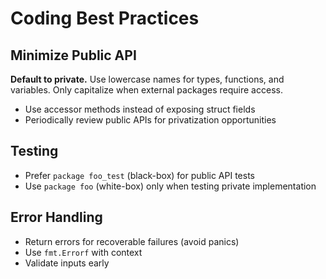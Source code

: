 # Coding Best Practices

## Minimize Public API

**Default to private.** Use lowercase names for types, functions, and variables. Only capitalize when external packages require access.

- Use accessor methods instead of exposing struct fields
- Periodically review public APIs for privatization opportunities

## Testing

- Prefer `package foo_test` (black-box) for public API tests
- Use `package foo` (white-box) only when testing private implementation

## Error Handling

- Return errors for recoverable failures (avoid panics)
- Use `fmt.Errorf` with context
- Validate inputs early
